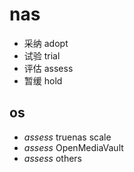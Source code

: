 # nas

- 采纳 adopt
- 试验 trial
- 评估 assess
- 暂缓 hold

## os

- _assess_ truenas scale
- _assess_ OpenMediaVault
- _assess_ others
